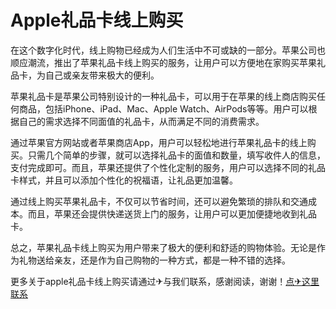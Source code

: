 # Apple礼品卡线上购买

在这个数字化时代，线上购物已经成为人们生活中不可或缺的一部分。苹果公司也顺应潮流，推出了苹果礼品卡线上购买的服务，让用户可以方便地在家购买苹果礼品卡，为自己或亲友带来极大的便利。

苹果礼品卡是苹果公司特别设计的一种礼品卡，可以用于在苹果的线上商店购买任何商品，包括iPhone、iPad、Mac、Apple Watch、AirPods等等。用户可以根据自己的需求选择不同面值的礼品卡，从而满足不同的消费需求。

通过苹果官方网站或者苹果商店App，用户可以轻松地进行苹果礼品卡的线上购买。只需几个简单的步骤，就可以选择礼品卡的面值和数量，填写收件人的信息，支付完成即可。而且，苹果还提供了个性化定制的服务，用户可以选择不同的礼品卡样式，并且可以添加个性化的祝福语，让礼品更加温馨。

通过线上购买苹果礼品卡，不仅可以节省时间，还可以避免繁琐的排队和交通成本。而且，苹果还会提供快递送货上门的服务，让用户可以更加便捷地收到礼品卡。

总之，苹果礼品卡线上购买为用户带来了极大的便利和舒适的购物体验。无论是作为礼物送给亲友，还是作为自己购物的一种方式，都是一种不错的选择。

更多关于apple礼品卡线上购买请通过✈与我们联系，感谢阅读，谢谢！[点✈这里联系](https://abc.k02.cc)